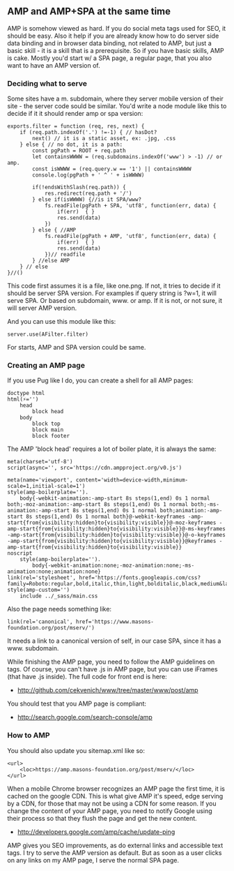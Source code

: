 
## AMP and AMP+SPA at the same time

AMP is somehow viewed as hard. If you do social meta tags used for SEO, it should be easy. Also it help if you are already know how to do server side data binding and in browser data binding, not related to AMP, but just a basic skill - it is a skill that is a prerequisite. So if you have basic skills, AMP is cake.
Mostly you'd start w/ a SPA page, a regular page, that you also want to have an AMP version of.

### Deciding what to serve
Some sites have a m. subdomain, where they server mobile version of their site - the server code sould be similar. You'd write a node module like this to decide if it it should render amp or spa version:

	exports.filter = function (req, res, next) {
		if (req.path.indexOf('.') !=-1) { // hasDot?
			next() // it is a static asset, ex: .jpg, .css
		} else { // no dot, it is a path:
			const pgPath = ROOT + req.path
			let containsWWWW = (req.subdomains.indexOf('www') > -1) // or amp.
			const isWWWW = (req.query.w == '1') || containsWWWW				
			console.log(pgPath + ' ^ ' + isWWWW)

			if(!endsWithSlash(req.path)) {
				res.redirect(req.path + '/')			
			} else if(isWWWW) {//is it SPA/www? 
				fs.readFile(pgPath + SPA, 'utf8', function(err, data) {
					if(err)  { }
					res.send(data)
				})
			} else { //AMP 
				fs.readFile(pgPath + AMP, 'utf8', function(err, data) {
					if(err)  { }
					res.send(data)
				})// readfile
			} //else AMP
		} // else
	}//()

This code first assumes it is a file, like one.png. If not, it tries to decide if it should be server SPA version. For examples if query string is ?w=1, it will serve SPA. Or based on subdomain, www. or amp. If it is not, or not sure, it will server AMP version.

And you can use this module like this:

	server.use(AFilter.filter)

For starts, AMP and SPA version could be same. 

### Creating an AMP page
If you use Pug like I do, you can create a shell for all AMP pages:

	doctype html
	html(⚡='')
		head
			block head
		body
			block top
			block main
			block footer

The AMP 'block head' requires a lot of boiler plate, it is always the same:

	meta(charset='utf-8')
	script(async='', src='https://cdn.ampproject.org/v0.js')

	meta(name='viewport', content='width=device-width,minimum-scale=1,initial-scale=1')
	style(amp-boilerplate='').
		body{-webkit-animation:-amp-start 8s steps(1,end) 0s 1 normal both;-moz-animation:-amp-start 8s steps(1,end) 0s 1 normal both;-ms-animation:-amp-start 8s steps(1,end) 0s 1 normal both;animation:-amp-start 8s steps(1,end) 0s 1 normal both}@-webkit-keyframes -amp-start{from{visibility:hidden}to{visibility:visible}}@-moz-keyframes -amp-start{from{visibility:hidden}to{visibility:visible}}@-ms-keyframes -amp-start{from{visibility:hidden}to{visibility:visible}}@-o-keyframes -amp-start{from{visibility:hidden}to{visibility:visible}}@keyframes -amp-start{from{visibility:hidden}to{visibility:visible}}
	noscript
		style(amp-boilerplate='').
			body{-webkit-animation:none;-moz-animation:none;-ms-animation:none;animation:none}
	link(rel='stylesheet', href='https://fonts.googleapis.com/css?family=Roboto:regular,bold,italic,thin,light,bolditalic,black,medium&lang=en')
	style(amp-custom='')
		include ../_sass/main.css

Also the page needs something like:

	link(rel='canonical', href='https://www.masons-foundation.org/post/mserv/')

It needs a link to a canonical version of self, in our case SPA, since it has a www. subdomain. 

While finishing the AMP page, you need to follow the AMP guidelines on tags. Of course, you can't have .js in AMP page, but you can use iFrames (that have .js inside). The full code for front end is here:
- <http://github.com/cekvenich/www/tree/master/www/post/amp>

You should test that you AMP page is compliant:
- <http://search.google.com/search-console/amp>

### How to AMP
You should also update you sitemap.xml like so:

	<url>
		<loc>https://amp.masons-foundation.org/post/mserv/</loc>
	</url>

When a mobile Chrome browser recognizes an AMP page the first time, it is cached on the google CDN. This is what give AMP it's speed, edge serving by a CDN, for those that may not be using a CDN for some reason. If you change the content of your AMP page, you need to notify Google using their process so that they flush the page and get the new content. 
- <http://developers.google.com/amp/cache/update-ping>

AMP gives you SEO improvements, as do external links and accessible text tags. I try to serve the AMP version as default. But as soon as a user clicks on any links on my AMP page, I serve the normal SPA page. 